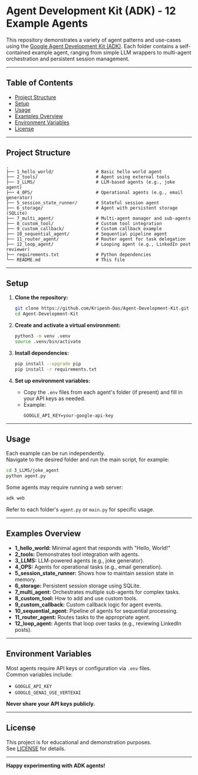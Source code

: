 # Agent Development Kit (ADK) - 12 Example Agents

This repository demonstrates a variety of agent patterns and use-cases using the [Google Agent Development Kit (ADK)](https://pypi.org/project/google-adk/). Each folder contains a self-contained example agent, ranging from simple LLM wrappers to multi-agent orchestration and persistent session management.

---

## Table of Contents

- [Project Structure](#project-structure)
- [Setup](#setup)
- [Usage](#usage)
- [Examples Overview](#examples-overview)
- [Environment Variables](#environment-variables)
- [License](#license)

---

## Project Structure

```
.
├── 1_hello_world/                # Basic hello world agent
├── 2_tools/                      # Agent using external tools
├── 3_LLMS/                       # LLM-based agents (e.g., joke agent)
├── 4_OPS/                        # Operational agents (e.g., email generator)
├── 5_session_state_runner/       # Stateful session agent
├── 6_storage/                    # Agent with persistent storage (SQLite)
├── 7_multi_agent/                # Multi-agent manager and sub-agents
├── 8_custom_tool/                # Custom tool integration
├── 9_custom_callback/            # Custom callback example
├── 10_sequential_agent/          # Sequential pipeline agent
├── 11_router_agent/              # Router agent for task delegation
├── 12_loop_agent/                # Looping agent (e.g., LinkedIn post reviewer)
├── requirements.txt              # Python dependencies
└── README.md                     # This file
```

---

## Setup

1. **Clone the repository:**
   ```bash
   git clone https://github.com/Kripesh-Das/Agent-Development-Kit.git
   cd Agent-Development-Kit
   ```

2. **Create and activate a virtual environment:**
   ```bash
   python3 -m venv .venv
   source .venv/bin/activate
   ```

3. **Install dependencies:**
   ```bash
   pip install --upgrade pip
   pip install -r requirements.txt
   ```

4. **Set up environment variables:**
   - Copy the `.env` files from each agent's folder (if present) and fill in your API keys as needed.
   - Example:
     ```
     GOOGLE_API_KEY=your-google-api-key
     ```

---

## Usage

Each example can be run independently.  
Navigate to the desired folder and run the main script, for example:

```bash
cd 3_LLMS/joke_agent
python agent.py
```

Some agents may require running a web server:

```bash
adk web
```

Refer to each folder's `agent.py` or `main.py` for specific usage.

---

## Examples Overview

- **1_hello_world:** Minimal agent that responds with "Hello, World!"
- **2_tools:** Demonstrates tool integration with agents.
- **3_LLMS:** LLM-powered agents (e.g., joke generator).
- **4_OPS:** Agents for operational tasks (e.g., email generation).
- **5_session_state_runner:** Shows how to maintain session state in memory.
- **6_storage:** Persistent session storage using SQLite.
- **7_multi_agent:** Orchestrates multiple sub-agents for complex tasks.
- **8_custom_tool:** How to add and use custom tools.
- **9_custom_callback:** Custom callback logic for agent events.
- **10_sequential_agent:** Pipeline of agents for sequential processing.
- **11_router_agent:** Routes tasks to the appropriate agent.
- **12_loop_agent:** Agents that loop over tasks (e.g., reviewing LinkedIn posts).

---

## Environment Variables

Most agents require API keys or configuration via `.env` files.  
Common variables include:

- `GOOGLE_API_KEY`
- `GOOGLE_GENAI_USE_VERTEXAI`

**Never share your API keys publicly.**

---

## License

This project is for educational and demonstration purposes.  
See [LICENSE](LICENSE) for details.

---

**Happy experimenting with ADK agents!**

